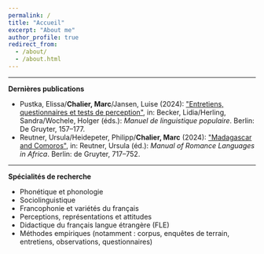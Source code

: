 ```yaml
---
permalink: /
title: "Accueil"
excerpt: "About me"
author_profile: true
redirect_from: 
  - /about/
  - /about.html
---
```

---
**Dernières publications**
* Pustka, Elissa/<b>Chalier, Marc</b>/Jansen, Luise (2024): <a href="https://www.degruyter.com/document/doi/10.1515/9783110489033-008/html">"Entretiens, questionnaires et tests de perception"</a>, in: Becker, Lidia/Herling, Sandra/Wochele, Holger (éds.): <i>Manuel de linguistique populaire</i>. Berlin: De Gruyter, 157–177.
* Reutner, Ursula/Heidepeter, Philipp/<b>Chalier, Marc</b> (2024): <a href="https://www.degruyter.com/document/doi/10.1515/9783110628869-032/html">"Madagascar and Comoros"</a>, in: Reutner, Ursula (éd.): <i>Manual of Romance Languages in Africa</i>. Berlin: de Gruyter, 717–752.

---
**Spécialités de recherche**
* Phonétique et phonologie
* Sociolinguistique
* Francophonie et variétés du français
* Perceptions, représentations et attitudes
* Didactique du français langue étrangère (FLE)
* Méthodes empiriques (notamment : corpus, enquêtes de terrain, entretiens, observations, questionnaires)
